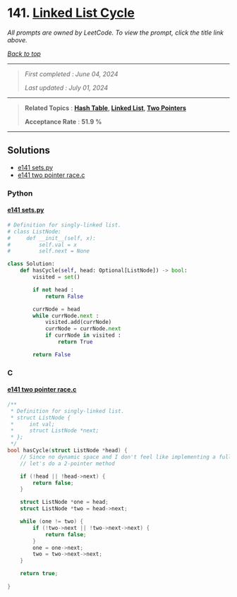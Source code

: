 # 141. [Linked List Cycle](<https://leetcode.com/problems/linked-list-cycle>)

*All prompts are owned by LeetCode. To view the prompt, click the title link above.*

*[Back to top](<../README.md>)*

------

> *First completed : June 04, 2024*
>
> *Last updated : July 01, 2024*

------

> **Related Topics** : **[Hash Table](<by_topic/Hash Table.md>), [Linked List](<by_topic/Linked List.md>), [Two Pointers](<by_topic/Two Pointers.md>)**
>
> **Acceptance Rate** : **51.9 %**

------

## Solutions

- [e141 sets.py](<../my-submissions/e141 sets.py>)
- [e141 two pointer race.c](<../my-submissions/e141 two pointer race.c>)
### Python
#### [e141 sets.py](<../my-submissions/e141 sets.py>)
```Python
# Definition for singly-linked list.
# class ListNode:
#     def __init__(self, x):
#         self.val = x
#         self.next = None

class Solution:
    def hasCycle(self, head: Optional[ListNode]) -> bool:
        visited = set()

        if not head :
            return False

        currNode = head
        while currNode.next :
            visited.add(currNode)
            currNode = currNode.next
            if currNode in visited :
                return True

        return False
```

### C
#### [e141 two pointer race.c](<../my-submissions/e141 two pointer race.c>)
```C
/**
 * Definition for singly-linked list.
 * struct ListNode {
 *     int val;
 *     struct ListNode *next;
 * };
 */
bool hasCycle(struct ListNode *head) {
    // Since no dynamic space and I don't feel like implementing a full datastructure,
    // let's do a 2-pointer method

    if (!head || !head->next) {
        return false;
    }

    struct ListNode *one = head;
    struct ListNode *two = head->next;

    while (one != two) {
        if (!two->next || !two->next->next) {
            return false;
        }
        one = one->next;
        two = two->next->next;
    }

    return true;
    
}
```

